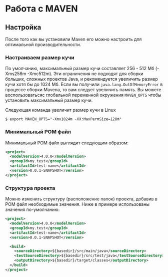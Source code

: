 # Работа с MAVEN

## Настройка
После того как вы установили Maven его можно настроить для оптимальной
производительности.

### Настраиваем размер кучи
По умолчанию, максимальный размер кучи составляет 256 - 512 Мб (-Xms256m -Xmc512m).
Эти ограничения не подходят для сборки больших, сложных проектов Java, и
рекомендуется увеличить размер кучи хотя бы до 1024 Мб. Если вы получили
`java.lang.OutOfMemoryError` в процессе сборки Mavenа, то вам следует увеличить
память. Вы можете воспользоватьсяс глобальной переменной окружения `MAVEN_OPTS`
чтобы установить максимальный размер кучи.

Следующая команда увеличит размер кучи в Linux

```shell
$ export MAVEN_OPTS="-Xmx1024m -XX:MaxPermSize=128m"
```

### Минимальный POM файл
Минимальный POM файл выглядит следующим образом:

```xml
<project>
  <modelVersion>4.0.0</modelVersion>
  <groupId>my.test</groupId>
  <artifactId>test-name</artifactId>
  <version>0.0.1-SNAPSHOT</version>
</project>
```

### Структура проекта
Можно изменить структуру (расположение папок) проекта, добавив в POM файл
необходимые значения. Ниже в примере использованы значения по-умолчанию:

```xml
<project>
  <modelVersion>4.0.0</modelVersion>
  <groupId>my.test</groupId>
  <artifactId>test-name</artifactId>
  <version>0.0.1-SNAPSHOT</version>

  <build>
    <sourceDirectory>${basedir}/src/main/java</sourceDirectory>
    <testSourceDirectory>${basedir}/src/test/java</testSourceDirectory>
    <outputDirectory>${basedir}/target/classes</outputDirectory>
  </build>
</project>
```
